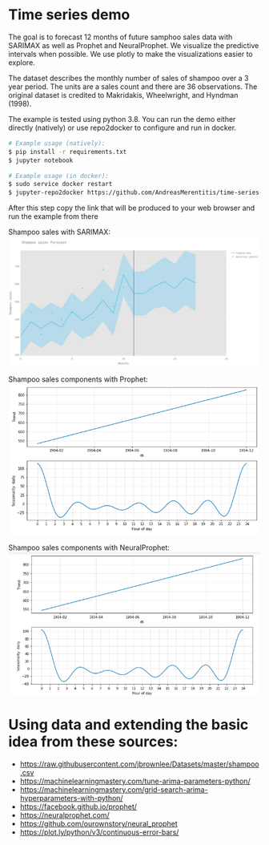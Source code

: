 # Time series demo

The goal is to forecast 12 months of future samphoo sales data with SARIMAX as well as Prophet 
and NeuralProphet. We visualize the predictive intervals when possible. We use plotly to make 
the visualizations easier to explore. 

The dataset describes the monthly number of sales of shampoo over a 3 year period.
The units are a sales count and there are 36 observations. The original dataset is credited 
to Makridakis, Wheelwright, and Hyndman (1998). 

The example is tested using python 3.8. You can run the demo either directly (natively) or use 
repo2docker to configure and run in docker.

```bash
# Example usage (natively): 
$ pip install -r requirements.txt
$ jupyter notebook 
```

```bash
# Example usage (in docker): 
$ sudo service docker restart
$ jupyter-repo2docker https://github.com/AndreasMerentitis/time-series-demo
```
After this step copy the link that will be produced to your web browser and run the example from there

Shampoo sales with SARIMAX:
![relative path 1](/Shampoo_sales_SARIMAX.jpeg?raw=true "Shampoo_sales_SARIMAX.jpeg")

Shampoo sales components with Prophet:
![relative path 1](/Sahmpoo_sales_components_Prophet.png?raw=true "Sahmpoo_sales_components_Prophet.png")

Shampoo sales components with NeuralProphet:
![relative path 1](/Sahmpoo_sales_components_NeurProphet.png?raw=true "Sahmpoo_sales_components_NeurProphet.png")

# Using data and extending the basic idea from these sources:
* https://raw.githubusercontent.com/jbrownlee/Datasets/master/shampoo.csv
* https://machinelearningmastery.com/tune-arima-parameters-python/
* https://machinelearningmastery.com/grid-search-arima-hyperparameters-with-python/
* https://facebook.github.io/prophet/
* https://neuralprophet.com/
* https://github.com/ourownstory/neural_prophet
* https://plot.ly/python/v3/continuous-error-bars/



